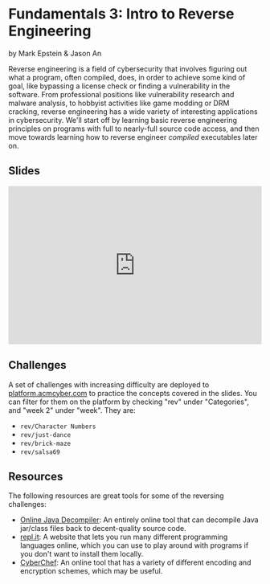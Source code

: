 # Fundamentals 3: Intro to Reverse Engineering
by Mark Epstein & Jason An

Reverse engineering is a field of cybersecurity that involves figuring out what a program, often compiled, does, in order to achieve some kind of goal, like bypassing a license check or finding a vulnerability in the software. From professional positions like vulnerability research and malware analysis, to hobbyist activities like game modding or DRM cracking, reverse engineering has a wide variety of interesting applications in cybersecurity. We'll start off by learning basic reverse engineering principles on programs with full to nearly-full source code access, and then move towards learning how to reverse engineer *compiled* executables later on.

## Slides
<iframe src="https://docs.google.com/presentation/d/e/2PACX-1vR8bjTTxOSkbfIB5fNkM6WJs2ZlWACVmUhmwgGQWKuEBsMKpu-pdUQMGBOxy4Ew5cV8S1xtSeWADM7b/embed?start=false&loop=false&delayms=3000" frameborder="0" width="100%" style="aspect-ratio: 16 / 10;" allowfullscreen="true" mozallowfullscreen="true" webkitallowfullscreen="true"></iframe>

## Challenges
A set of challenges with increasing difficulty are deployed to [platform.acmcyber.com](https://platform.acmcyber.com) to practice the concepts covered in the slides. You can filter for them on the platform by checking "rev" under "Categories", and "week 2" under "week". They are:
- `rev/Character Numbers`
- `rev/just-dance`
- `rev/brick-maze`
- `rev/salsa69`

## Resources
The following resources are great tools for some of the reversing challenges:
- [Online Java Decompiler](https://www.decompiler.com): An entirely online tool that can decompile Java jar/class files back to decent-quality source code.
- [repl.it](https://replit.com): A website that lets you run many different programming languages online, which you can use to play around with programs if you don't want to install them locally.
- [CyberChef](https://gchq.github.io/CyberChef/): An online tool that has a variety of different encoding and encryption schemes, which may be useful.

